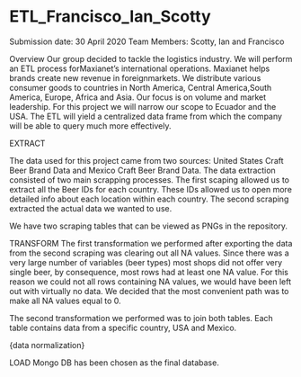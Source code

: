 # ETL_Francisco_Ian_Scotty

Submission date: 30 April 2020
Team Members: Scotty, Ian and Francisco

Overview
Our group decided to tackle the logistics industry. We will perform an ETL process forMaxianet’s international operations. Maxianet helps brands create new revenue in foreignmarkets. We distribute various consumer goods to countries in North America, Central America,South America, Europe, Africa and Asia. Our focus is on volume and market leadership. For this project we will narrow our scope to Ecuador and the USA. The ETL will yield a centralized data frame from which the company will be able to query much more effectively.


EXTRACT 

The data used for this project came from two sources: United States Craft Beer Brand Data and Mexico Craft Beer Brand Data. The data extraction consisted of two main scrapping processes. The first scaping allowed us to extract all the Beer IDs for each country. These IDs allowed us to open more detailed info about each location within each country. The second scraping extracted the actual data we wanted to use.

We have two scraping tables that can be viewed as PNGs in the repository.



TRANSFORM
The first transformation we performed after exporting the data from the second scraping was clearing out all NA values. Since there was a very large number of variables (beer types) most shops did not offer very single beer, by consequence, most rows had at least one NA value. For this reason we could not all rows containing NA values, we would have been left out with virtually no data. We decided that the most convenient path was to make all NA values equal to 0.

The second transformation we performed was to join both tables. Each table contains data from a specific country, USA and Mexico.

{data normalization}


LOAD
	Mongo DB has been chosen as the final database.
